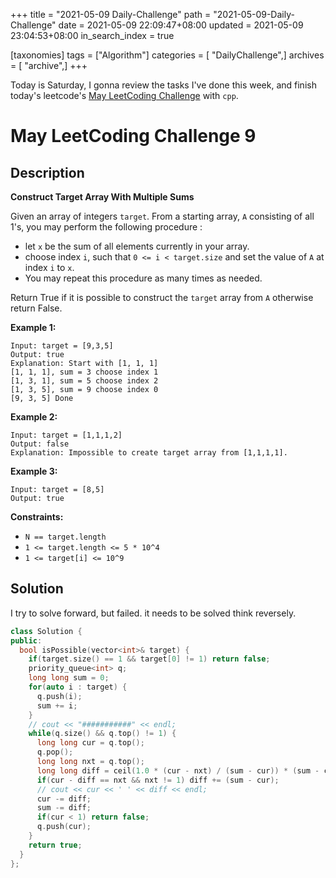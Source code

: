 +++
title = "2021-05-09 Daily-Challenge"
path = "2021-05-09-Daily-Challenge"
date = 2021-05-09 22:09:47+08:00
updated = 2021-05-09 23:04:53+08:00
in_search_index = true

[taxonomies]
tags = ["Algorithm"]
categories = [ "DailyChallenge",]
archives = [ "archive",]
+++

Today is Saturday, I gonna review the tasks I've done this week, and finish today's leetcode's [May LeetCoding Challenge](https://leetcode.com/explore/challenge/card/may-leetcoding-challenge-2021/598/week-1-may-1st-may-7th/3728/) with `cpp`.

<!-- more -->

# May LeetCoding Challenge 9

## Description

**Construct Target Array With Multiple Sums**

Given an array of integers `target`. From a starting array, `A` consisting of all 1's, you may perform the following procedure :

- let `x` be the sum of all elements currently in your array.
- choose index `i`, such that `0 <= i < target.size` and set the value of `A` at index `i` to `x`.
- You may repeat this procedure as many times as needed.

Return True if it is possible to construct the `target` array from `A` otherwise return False.

 

**Example 1:**

```
Input: target = [9,3,5]
Output: true
Explanation: Start with [1, 1, 1] 
[1, 1, 1], sum = 3 choose index 1
[1, 3, 1], sum = 5 choose index 2
[1, 3, 5], sum = 9 choose index 0
[9, 3, 5] Done
```

**Example 2:**

```
Input: target = [1,1,1,2]
Output: false
Explanation: Impossible to create target array from [1,1,1,1].
```

**Example 3:**

```
Input: target = [8,5]
Output: true
```

 

**Constraints:**

- `N == target.length`
- `1 <= target.length <= 5 * 10^4`
- `1 <= target[i] <= 10^9`

## Solution

I try to solve forward, but failed. it needs to be solved think reversely.

``` cpp
class Solution {
public:
  bool isPossible(vector<int>& target) {
    if(target.size() == 1 && target[0] != 1) return false;
    priority_queue<int> q;
    long long sum = 0;
    for(auto i : target) {
      q.push(i);
      sum += i;
    }
    // cout << "###########" << endl;
    while(q.size() && q.top() != 1) {
      long long cur = q.top();
      q.pop();
      long long nxt = q.top();
      long long diff = ceil(1.0 * (cur - nxt) / (sum - cur)) * (sum - cur);
      if(cur - diff == nxt && nxt != 1) diff += (sum - cur); 
      // cout << cur << ' ' << diff << endl;
      cur -= diff;
      sum -= diff;
      if(cur < 1) return false;
      q.push(cur);
    }
    return true;
  }
};
```
